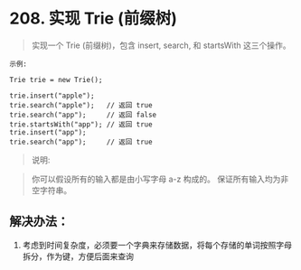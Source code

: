 # 208. 实现 Trie (前缀树)

> 实现一个 Trie (前缀树)，包含 insert, search, 和 startsWith 这三个操作。

```
示例:

Trie trie = new Trie();

trie.insert("apple");
trie.search("apple");   // 返回 true
trie.search("app");     // 返回 false
trie.startsWith("app"); // 返回 true
trie.insert("app");   
trie.search("app");     // 返回 true
```

> 说明:

> 你可以假设所有的输入都是由小写字母 a-z 构成的。
> 保证所有输入均为非空字符串。


## 解决办法：
1. 考虑到时间复杂度，必须要一个字典来存储数据，将每个存储的单词按照字母拆分，作为键，方便后面来查询
